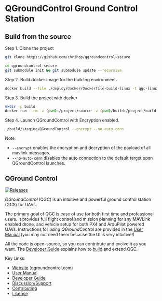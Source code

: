 # QGroundControl Ground Control Station

## Build from the source

Step 1. Clone the project

```sh
git clone https://github.com/chrihop/qgroundcontrol-secure

cd qgroundcontrol-secure
git submodule init && git submodule update --recursive
```

Step 2. Build docker image for the building environment.

```sh
docker build --file ./deploy/docker/Dockerfile-build-linux -t qgc-linux .
```

Step 3. Build the project with docker

```sh
mkdir -p build
docker run --rm -v (pwd):/project/source -v (pwd)/build:/project/build qgc-linux:latest
```

Step 4. Launch QGroundControl with Encryption enabled.

```sh
./build/staging/QGroundControl --encrypt --no-auto-conn
```

Note:
- `--encrypt` enables the encryption and decryption of the payload of all mavlink messages.
- `--no-auto-conn` disables the auto connection to the default target upon QGroundControl launches.

## QGround Control

[![Releases](https://img.shields.io/github/release/mavlink/QGroundControl.svg)](https://github.com/mavlink/QGroundControl/releases)

*QGroundControl* (QGC) is an intuitive and powerful ground control station (GCS) for UAVs.

The primary goal of QGC is ease of use for both first time and professional users.
It provides full flight control and mission planning for any MAVLink enabled drone, and vehicle setup for both PX4 and ArduPilot powered UAVs. Instructions for *using QGroundControl* are provided in the [User Manual](https://docs.qgroundcontrol.com/en/) (you may not need them because the UI is very intuitive!)

All the code is open-source, so you can contribute and evolve it as you want.
The [Developer Guide](https://dev.qgroundcontrol.com/en/) explains how to [build](https://dev.qgroundcontrol.com/en/getting_started/) and extend QGC.


Key Links:
* [Website](http://qgroundcontrol.com) (qgroundcontrol.com)
* [User Manual](https://docs.qgroundcontrol.com/en/)
* [Developer Guide](https://dev.qgroundcontrol.com/en/)
* [Discussion/Support](https://docs.qgroundcontrol.com/en/Support/Support.html)
* [Contributing](https://dev.qgroundcontrol.com/en/contribute/)
* [License](https://github.com/mavlink/qgroundcontrol/blob/master/COPYING.md)
